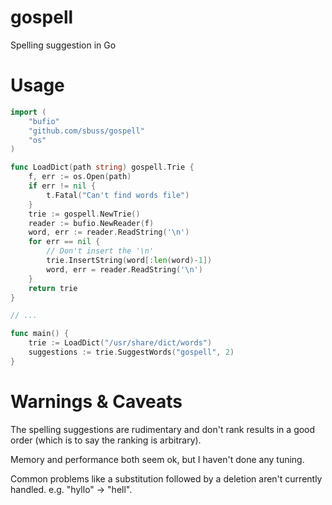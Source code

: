 gospell
=======

Spelling suggestion in Go

Usage
=====

```go
import (
	"bufio"
	"github.com/sbuss/gospell"
	"os"
)

func LoadDict(path string) gospell.Trie {
	f, err := os.Open(path)
	if err != nil {
		t.Fatal("Can't find words file")
	}
	trie := gospell.NewTrie()
	reader := bufio.NewReader(f)
	word, err := reader.ReadString('\n')
	for err == nil {
		// Don't insert the '\n'
		trie.InsertString(word[:len(word)-1])
		word, err = reader.ReadString('\n')
	}
	return trie
}

// ...

func main() {
	trie := LoadDict("/usr/share/dict/words")
	suggestions := trie.SuggestWords("gospell", 2)
}
```

Warnings & Caveats
==================
The spelling suggestions are rudimentary and don't rank results in a good order
(which is to say the ranking is arbitrary).

Memory and performance both seem ok, but I haven't done any tuning.

Common problems like a substitution followed by a deletion aren't currently
handled. e.g. "hyllo" -> "hell".
